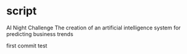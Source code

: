 # script

AI Night Challenge The creation of an artificial intelligence system for predicting business trends

first commit test
